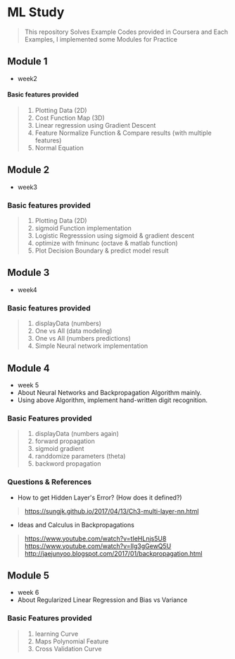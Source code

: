 # ML Study

> This repository Solves Example Codes provided in Coursera
> and Each Examples, I implemented some Modules for Practice

## Module 1
- week2

#### Basic features provided

> 1. Plotting Data (2D)
> 2. Cost Function Map (3D)
> 3. Linear regression using Gradient Descent
> 4. Feature Normalize Function & Compare results (with multiple features)
> 5. Normal Equation

## Module 2
- week3

### Basic features provided

> 1. Plotting Data (2D)
> 2. sigmoid Function implementation
> 3. Logistic Regresssion using sigmoid & gradient descent
> 4. optimize with fminunc (octave & matlab function)
> 5. Plot Decision Boundary & predict model result

## Module 3
- week4

### Basic features provided

> 1. displayData (numbers)
> 2. One vs All (data modeling)
> 3. One vs All (numbers predictions)
> 4. Simple Neural network implementation


## Module 4
- week 5
- About Neural Networks and Backpropagation Algorithm mainly.
- Using above Algorithm, implement hand-written digit recognition.

### Basic Features provided

> 1. displayData (numbers again)
> 2. forward propagation
> 3. sigmoid gradient
> 4. randdomize parameters (theta)
> 5. backword propagation

### Questions & References

- How to get Hidden Layer's Error? (How does it defined?)
> https://sungjk.github.io/2017/04/13/Ch3-multi-layer-nn.html

- Ideas and Calculus in Backpropagations
> https://www.youtube.com/watch?v=tIeHLnjs5U8
> https://www.youtube.com/watch?v=Ilg3gGewQ5U
> http://jaejunyoo.blogspot.com/2017/01/backpropagation.html


## Module 5
- week 6
- About Regularized Linear Regression and Bias vs Variance

### Basic Features provided

> 1. learning Curve
> 2. Maps Polynomial Feature
> 3. Cross Validation Curve